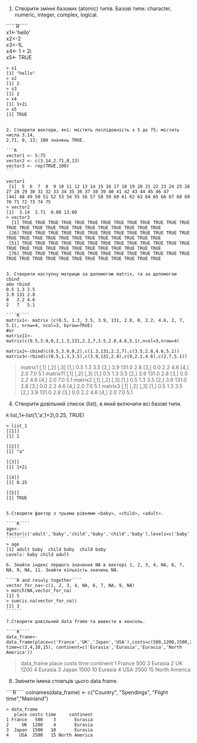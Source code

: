 1. Створити змінні базових (atomic) типів. Базові типи: character, numeric,
integer, complex, logical.

``````R`````   <br>
x1<-'hello' <br>
x2<-2      <br>
x3<-1L     <br>
x4<- 1 + 2i  <br>
x5<- TRUE   <br>

````````
> x1
[1] "hello"
> x2
[1] 2
> x3
[1] 1
> x4
[1] 1+2i
> x5
[1] TRUE


2. Створити вектори, які: містить послідовність з 5 до 75; містить числа 3.14,
2.71, 0, 13; 100 значень TRUE.

```R
vector1 <- 5:75
vector2 <- c(3.14,2.71,0,13)
vector3 <- rep(TRUE,100)
```

vector1
 [1]  5  6  7  8  9 10 11 12 13 14 15 16 17 18 19 20 21 22 23 24 25 26 27 28 29 30 31 32 33 34 35 36 37 38 39 40 41 42 43 44 45 46 47
[44] 48 49 50 51 52 53 54 55 56 57 58 59 60 61 62 63 64 65 66 67 68 69 70 71 72 73 74 75
> vector2
[1]  3.14  2.71  0.00 13.00
> vector3
  [1] TRUE TRUE TRUE TRUE TRUE TRUE TRUE TRUE TRUE TRUE TRUE TRUE TRUE TRUE TRUE TRUE TRUE TRUE TRUE TRUE TRUE TRUE TRUE TRUE TRUE
 [26] TRUE TRUE TRUE TRUE TRUE TRUE TRUE TRUE TRUE TRUE TRUE TRUE TRUE TRUE TRUE TRUE TRUE TRUE TRUE TRUE TRUE TRUE TRUE TRUE TRUE
 [51] TRUE TRUE TRUE TRUE TRUE TRUE TRUE TRUE TRUE TRUE TRUE TRUE TRUE TRUE TRUE TRUE TRUE TRUE TRUE TRUE TRUE TRUE TRUE TRUE TRUE
 [76] TRUE TRUE TRUE TRUE TRUE TRUE TRUE TRUE TRUE TRUE TRUE TRUE TRUE TRUE TRUE TRUE TRUE TRUE TRUE TRUE TRUE TRUE TRUE TRUE TRUE


3. Створити наступну матрицю за допомогою matrix, та за допомогою cbind
або rbind
0.5 1.3 3.5
3.9 131 2.8
0   2.2 4.6
2   7   5.1

````R````
matrix1<- matrix (c(0.5, 1.3, 3.5, 3.9, 131, 2.8, 0, 2.2, 4.6, 2, 7, 5.1), nrow=4, ncol=3, byrow=TRUE)
#or
matrix11<-matrix(c(0.5,3.9,0,2,1.3,131,2.2,7,3.5,2.8,4.6,5.1),ncol=3,nrow=4)

matrix2<-cbind(c(0.5,3.9,0,2),c(1.3,131,2.2,7),c(3.5,2.8,4.6,5.1))
matrix3<-rbind(c(0.5,1.3,3.5),c(3.9,131,2.8),c(0,2.2,4.6),c(2,7,5.1))

````````
> matrix1
     [,1]  [,2] [,3]
[1,]  0.5   1.3  3.5
[2,]  3.9 131.0  2.8
[3,]  0.0   2.2  4.6
[4,]  2.0   7.0  5.1
> matrix11
     [,1]  [,2] [,3]
[1,]  0.5   1.3  3.5
[2,]  3.9 131.0  2.8
[3,]  0.0   2.2  4.6
[4,]  2.0   7.0  5.1
> matrix2
     [,1]  [,2] [,3]
[1,]  0.5   1.3  3.5
[2,]  3.9 131.0  2.8
[3,]  0.0   2.2  4.6
[4,]  2.0   7.0  5.1
> matrix3
     [,1]  [,2] [,3]
[1,]  0.5   1.3  3.5
[2,]  3.9 131.0  2.8
[3,]  0.0   2.2  4.6
[4,]  2.0   7.0  5.1


4. Створити довільний список (list), в який включити всі базові типи.

````R````
list_1<-list(1,'a',1+2i,0.25, TRUE)
`````````
> list_1
[[1]]
[1] 1

[[2]]
[1] "a"

[[3]]
[1] 1+2i

[[4]]
[1] 0.25

[[5]]
[1] TRUE


5.Створити фактор з трьома рівнями «baby», «child», «adult».

````R````
age<-factor(c('adult','baby','child','baby','child','baby'),levels=c('baby','child','adult'))
````````
> age
[1] adult baby  child baby  child baby 
Levels: baby child adult

6. Знайти індекс першого значення NA в векторі 1, 2, 3, 4, NA, 6, 7, NA, 9, NA, 11. Знайти кількість значень NA.

````R and resuly together````
vector_for_na<-c(1, 2, 3, 4, NA, 6, 7, NA, 9, NA)
> match(NA,vector_for_na)
[1] 5
> sum(is.na(vector_for_na))
[1] 3
``````

7.Створити довільний data frame та вивести в консоль.

````R````
data_frame<-data.frame(place=c('France','UK','Japan','USA'),costs=c(500,1200,1500,2500), time=c(3,4,10,15), continent=c('Eurasia','Eurasia','Eurasia','North America'))
`````````
> data_frame
   place costs time     continent
1 France   500    3       Eurasia
2     UK  1200    4       Eurasia
3  Japan  1500   10       Eurasia
4    USA  2500   15 North America


8. Змінити імена стовпців цього data frame.

````R`````
colnames(data_frame) <- c("Country", "Spendings", "Flight time","Mainland")
`````````
> data_frame
   place costs time     continent
1 France   500    3       Eurasia
2     UK  1200    4       Eurasia
3  Japan  1500   10       Eurasia
4    USA  2500   15 North America
